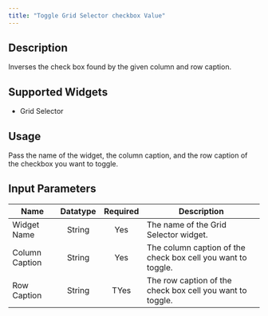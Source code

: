 ```yaml
---
title: "Toggle Grid Selector checkbox Value"
---
```

## Description
Inverses the check box found by the given column and row caption.

## Supported Widgets
+ Grid Selector

## Usage
Pass the name of the widget, the column caption, and the row caption of the checkbox you want to toggle.

## Input Parameters
Name | Datatype | Required | Description
---- | :--------: | :--------: | ---------------
Widget Name | String | Yes | The name of the Grid Selector widget.
Column Caption | String | Yes | The column caption of the check box cell you want to toggle.
Row Caption | String | TYes | The row caption of the check box cell you want to toggle.
